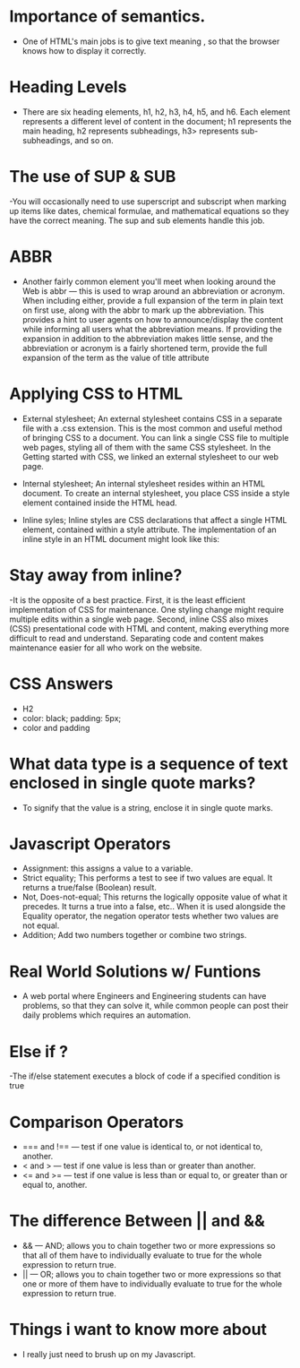 # Importance of semantics.

- One of HTML's main jobs is to give text meaning , so that the browser knows how to display it correctly. 

# Heading Levels

- There are six heading elements, h1, h2, h3, h4, h5, and h6. Each element represents a different level of content in the document; h1 represents the main heading, h2 represents subheadings, h3> represents sub-subheadings, and so on.

# The use of SUP & SUB

-You will occasionally need to use superscript and subscript when marking up items like dates, chemical formulae, and mathematical equations so they have the correct meaning. The sup and sub elements handle this job.

# ABBR

- Another fairly common element you'll meet when looking around the Web is abbr — this is used to wrap around an abbreviation or acronym. When including either, provide a full expansion of the term in plain text on first use, along with the abbr to mark up the abbreviation. This provides a hint to user agents on how to announce/display the content while informing all users what the abbreviation means.
If providing the expansion in addition to the abbreviation makes little sense, and the abbreviation or acronym is a fairly shortened term, provide the full expansion of the term as the value of title attribute

# Applying CSS to HTML

- External stylesheet; An external stylesheet contains CSS in a separate file with a .css extension. This is the most common and useful method of bringing CSS to a document. You can link a single CSS file to multiple web pages, styling all of them with the same CSS stylesheet. In the Getting started with CSS, we linked an external stylesheet to our web page.
- Internal stylesheet; An internal stylesheet resides within an HTML document. To create an internal stylesheet, you place CSS inside a style element contained inside the HTML head.

- Inline syles; Inline styles are CSS declarations that affect a single HTML element, contained within a style attribute. The implementation of an inline style in an HTML document might look like this:

# Stay away from inline?

-It is the opposite of a best practice. First, it is the least efficient implementation of CSS for maintenance. One styling change might require multiple edits within a single web page. Second, inline CSS also mixes (CSS) presentational code with HTML and content, making everything more difficult to read and understand. Separating code and content makes maintenance easier for all who work on the website.

# CSS Answers

- H2
-  color: black;
     padding: 5px;
- color and padding 

# What data type is a sequence of text enclosed in single quote marks?

- To signify that the value is a string, enclose it in single quote marks.

# Javascript Operators

- Assignment: this assigns a value to a variable.
- Strict equality; This performs a test to see if two values are equal. It returns a true/false (Boolean) result.
- Not, Does-not-equal; This returns the logically opposite value of what it precedes. It turns a true into a false, etc.. When it is used alongside the Equality operator, the negation operator tests whether two values are not equal.
- Addition; Add two numbers together or combine two strings.

# Real World Solutions w/ Funtions

- A web portal where Engineers and Engineering students can have problems, so that they can solve it, while common people can post their daily problems which requires an automation.

#

# Else if ?

-The if/else statement executes a block of code if a specified condition is true

# Comparison Operators

- === and !== — test if one value is identical to, or not identical to, another.
- < and > — test if one value is less than or greater than another.
- <= and >= — test if one value is less than or equal to, or greater than or equal to, another.

# The difference Between || and &&

- && — AND; allows you to chain together two or more expressions so that all of them have to individually evaluate to true for the whole expression to return true.
- || — OR; allows you to chain together two or more expressions so that one or more of them have to individually evaluate to true for the whole expression to return true.

# Things i want to know more about 

- I really just need to brush up on my Javascript.